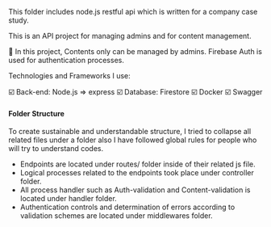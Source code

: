 This folder includes node.js restful api which is written for a company case study.

This is an API project for managing admins and for content management.

🔎 In this project, Contents only can be managed by admins. Firebase Auth is used for authentication processes.

Technologies and Frameworks I use:

 :ballot_box_with_check: Back-end: Node.js => express
 :ballot_box_with_check: Database: Firestore
 :ballot_box_with_check: Docker
 :ballot_box_with_check: Swagger
 
#### Folder Structure
To create sustainable and understandable structure, I tried to collapse all related files under a folder also I have followed global rules for people who will try to understand codes.
- Endpoints are located under routes/ folder inside of their related js file.
- Logical processes related to the endpoints took place under controller folder.
- All process handler such as Auth-validation and Content-validation is located under handler folder.
- Authentication controls and determination of errors according to validation schemes are located under middlewares folder.



  
  
